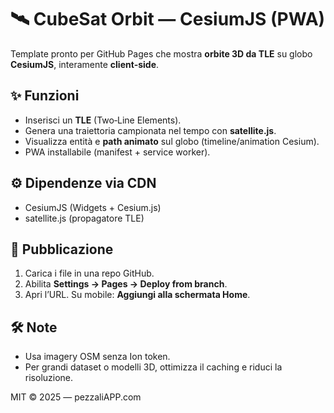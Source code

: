 # 🛰️ CubeSat Orbit — CesiumJS (PWA)

Template pronto per GitHub Pages che mostra **orbite 3D da TLE** su globo **CesiumJS**, interamente **client‑side**.

## ✨ Funzioni
- Inserisci un **TLE** (Two‑Line Elements).
- Genera una traiettoria campionata nel tempo con **satellite.js**.
- Visualizza entità e **path animato** sul globo (timeline/animation Cesium).
- PWA installabile (manifest + service worker).

## ⚙️ Dipendenze via CDN
- CesiumJS (Widgets + Cesium.js)
- satellite.js (propagatore TLE)

## 🚀 Pubblicazione
1) Carica i file in una repo GitHub.  
2) Abilita **Settings → Pages → Deploy from branch**.  
3) Apri l’URL. Su mobile: **Aggiungi alla schermata Home**.

## 🛠️ Note
- Usa imagery OSM senza Ion token.
- Per grandi dataset o modelli 3D, ottimizza il caching e riduci la risoluzione.

MIT © 2025 — pezzaliAPP.com
